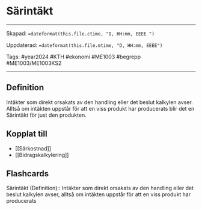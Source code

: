 # Särintäkt

---
Skapad: `=dateformat(this.file.ctime, "D, HH:mm, EEEE ")`

Uppdaterad: `=dateformat(this.file.mtime, "D, HH:mm, EEEE")`

Tags: #year2024 #KTH #ekonomi #ME1003 #begrepp #ME1003/ME1003KS2

---

## Definition

Intäkter som direkt orsakats av den handling eller det beslut kalkylen avser. Alltså om intäkten uppstår för att en viss produkt har producerats blir det en Särintäkt för just den produkten.

## Kopplat till

- [[Särkostnad]]
- [[Bidragskalkylering]]

## Flashcards

Särintäkt (Definition):: Intäkter som direkt orsakats av den handling eller det beslut kalkylen avser, alltså om intäkten uppstår för att en viss produkt har producerats
<!--SR:!2024-03-04,14,290-->
